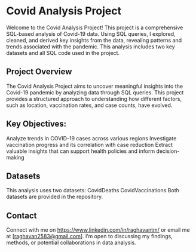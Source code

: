 # Covid Analysis Project
Welcome to the Covid Analysis Project! This project is a comprehensive SQL-based analysis of Covid-19 data. Using SQL queries, I explored, cleaned, and derived key insights from the data, revealing patterns and trends associated with the pandemic. This analysis includes two key datasets and all SQL code used in the project.

## Project Overview
The Covid Analysis Project aims to uncover meaningful insights into the Covid-19 pandemic by analyzing data through SQL queries. This project provides a structured approach to understanding how different factors, such as location, vaccination rates, and case counts, have evolved.

## Key Objectives:
Analyze trends in COVID-19 cases across various regions
Investigate vaccination progress and its correlation with case reduction
Extract valuable insights that can support health policies and inform decision-making

## Datasets
This analysis uses two datasets:
CovidDeaths
CovidVaccinations
Both datasets are provided in the repository.

## Contact
Connect with me on https://www.linkedin.com/in/raghavantm/ or email me at [raghavan2583@gmail.com]. I’m open to discussing my findings, methods, or potential collaborations in data analysis.
